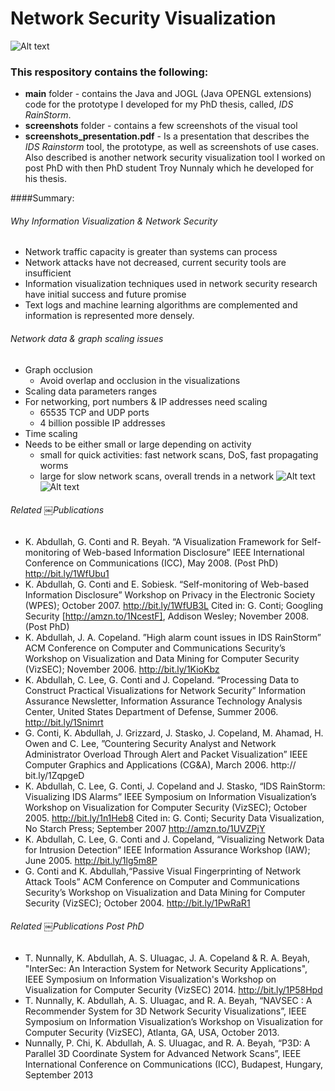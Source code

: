 # Network Security Visualization
![Alt text](https://github.com/kulsoom-abdullah/NetworkSecurityVisualization/blob/master/screenshots/Slide09.png "Optional Title")

### This respository contains the following:
* **main** folder - contains the Java and JOGL (Java OPENGL extensions) code for the prototype I developed for my PhD thesis, called, *IDS RainStorm*.
* **screenshots** folder - contains a few screenshots of the visual tool 
* **screenshots_presentation.pdf** - Is a presentation that describes the *IDS Rainstorm* tool, the prototype, as well as screenshots of use cases.  Also described is another network security visualization tool I worked on post PhD with then PhD student Troy Nunnaly which he developed for his thesis.

####Summary:
###### Why Information Visualization & Network Security
* Network traffic capacity is greater than systems can process
* Network attacks have not decreased, current security tools are insufficient
* Information visualization techniques used in network security research have initial success and future promise
* Text logs and machine learning algorithms are complemented and information is represented more densely.

###### Network data & graph scaling issues 
* Graph occlusion
  * Avoid overlap and occlusion in the visualizations
* Scaling data parameters ranges
 * For networking, port numbers & IP addresses need scaling
     * 65535 TCP and UDP ports
     * 4 billion possible IP addresses 
* Time scaling
 * Needs to be either small or large depending on activity
     * small for quick activities: fast network scans, DoS, fast propagating worms
     * large for slow network scans, overall trends in a network
![Alt text](https://github.com/kulsoom-abdullah/NetworkSecurityVisualization/blob/master/screenshots/Slide09.png "Optional Title")
![Alt text](https://github.com/kulsoom-abdullah/NetworkSecurityVisualization/blob/master/screenshots/Slide09.png "Optional Title")
###### Related ￼Publications
* K. Abdullah, G. Conti and R. Beyah. “A Visualization Framework for Self-monitoring of Web-based Information Disclosure” IEEE International Conference on Communications (ICC), May 2008. (Post PhD) http://bit.ly/1WfUbu1
* K. Abdullah, G. Conti and E. Sobiesk. “Self-monitoring of Web-based Information Disclosure” Workshop on Privacy in the Electronic Society (WPES); October 2007. http://bit.ly/1WfUB3L Cited in: G. Conti; Googling Security [http://amzn.to/1NcestF], Addison Wesley; November 2008. (Post PhD)
* K. Abdullah, J. A. Copeland. ”High alarm count issues in IDS RainStorm” ACM Conference on Computer and Communications Security’s Workshop on Visualization and Data Mining for Computer Security (VizSEC); November 2006. http://bit.ly/1KioKbz
* K. Abdullah, C. Lee, G. Conti and J. Copeland. “Processing Data to Construct Practical Visualizations for Network Security” Information Assurance Newsletter, Information Assurance Technology Analysis Center, United States Department of Defense, Summer 2006. http://bit.ly/1Snimrt
* G. Conti, K. Abdullah, J. Grizzard, J. Stasko, J. Copeland, M. Ahamad, H. Owen and C. Lee, ”Countering Security Analyst and Network Administrator Overload Through Alert and Packet Visualization” IEEE Computer Graphics and Applications (CG&A), March 2006. http:// bit.ly/1ZqpgeD
* K. Abdullah, C. Lee, G. Conti, J. Copeland and J. Stasko, “IDS RainStorm: Visualizing IDS Alarms” IEEE Symposium on Information Visualization’s Workshop on Visualization for Computer Security (VizSEC); October 2005. http://bit.ly/1n1Heb8 Cited in: G. Conti; Security Data Visualization, No Starch Press; September 2007 http://amzn.to/1UVZPjY
* K. Abdullah, C. Lee, G. Conti and J. Copeland, “Visualizing Network Data for Intrusion Detection” IEEE Information Assurance Workshop (IAW); June 2005. http://bit.ly/1lg5m8P
* G. Conti and K. Abdullah,“Passive Visual Fingerprinting of Network Attack Tools” ACM Conference on Computer and Communications Security’s Workshop on Visualization and Data Mining for Computer Security (VizSEC); October 2004. http://bit.ly/1PwRaR1

###### Related ￼Publications Post PhD
* T. Nunnally, K. Abdullah, A. S. Uluagac, J. A. Copeland & R. A. Beyah, "InterSec: An Interaction System for Network Security Applications",
IEEE Symposium on Information Visualization's Workshop on Visualization for Computer Security (VizSEC) 2014. http://bit.ly/1P58Hpd
* T. Nunnally, K. Abdullah, A. S. Uluagac, and R. A. Beyah, “NAVSEC : A Recommender System for 3D Network Security Visualizations”, IEEE Symposium on Information Visualization’s
Workshop on Visualization for Computer Security (VizSEC), Atlanta, GA, USA, October 2013.
* Nunnally, P. Chi, K. Abdullah, A. S. Uluagac, and R. A. Beyah, “P3D: A Parallel 3D Coordinate System for Advanced Network Scans”, IEEE International Conference on Communications (ICC), Budapest, Hungary, September 2013
